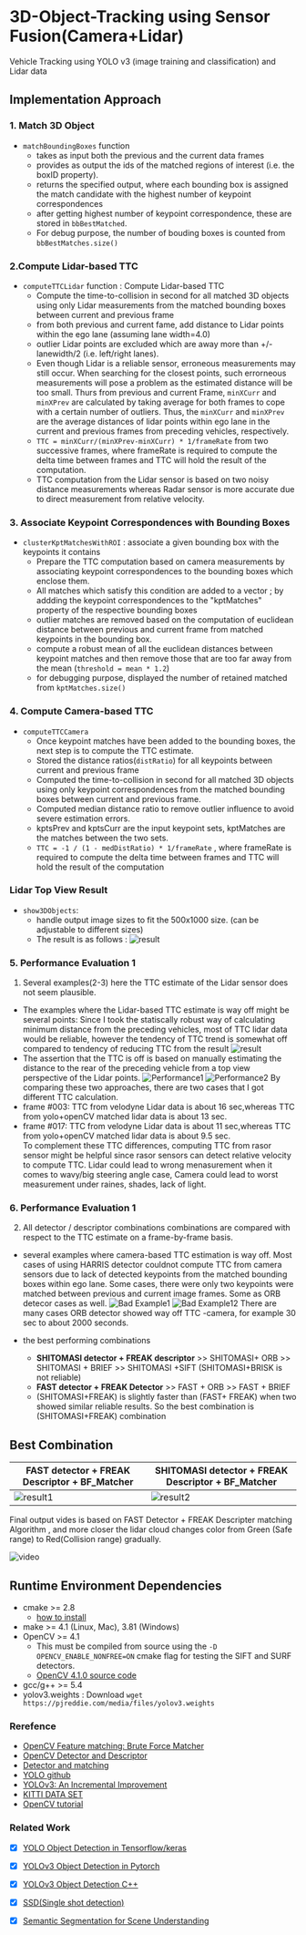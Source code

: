 # 3D-Object-Tracking using Sensor Fusion(Camera+Lidar) 
Vehicle Tracking using YOLO v3 (image training and classification) and Lidar data


## Implementation Approach

### 1. Match 3D Object
* `matchBoundingBoxes` function 
    * takes as input both the previous and the current data frames 
    * provides as output the ids of the matched regions of interest (i.e. the boxID property). 
    * returns the specified output, where each bounding box is assigned the match candidate with the highest number of keypoint correspondences
    * after getting highest number of keypoint correspondence, these are stored in `bbBestMatched`.
    * For debug purpose, the number of bouding boxes is counted from `bbBestMatches.size()` 

### 2.Compute Lidar-based TTC
* `computeTTCLidar` function : Compute Lidar-based TTC
    * Compute the time-to-collision in second for all matched 3D objects using only Lidar measurements from the matched bounding boxes between current and previous frame 
    * from both previous and current fame, add distance to Lidar points within the ego lane (assuming lane width=4.0) 
    * outlier Lidar points are excluded which are away more than +/- lanewidth/2 (i.e. left/right lanes). 
    * Even though Lidar is a reliable sensor, erroneous measurements may still occur. When searching for the closest points, such errorneous measurements will pose a problem as the estimated distance will be too small. Thurs from previous and current Frame, `minXCurr` and `minXPrev` are calculated by taking average for both frames to cope with a certain number of outliers. Thus, the `minXCurr` and `minXPrev` are the average distances of lidar points within ego lane in the current and previous frames from preceding vehicles, respectively.
    * `TTC = minXCurr/(minXPrev-minXCurr) * 1/frameRate` from two successive frames, where frameRate is required to compute the delta time between frames and TTC will hold the result of the computation. 
    * TTC computation from the Lidar sensor is based on two noisy distance measurements whereas Radar sensor is more accurate due to direct measurement from relative velocity.
    

### 3. Associate Keypoint Correspondences with Bounding Boxes
* `clusterKptMatchesWithROI` : associate a given bounding box with the keypoints it contains 
    * Prepare the TTC computation based on camera measurements by associating keypoint correspondences to the bounding boxes which enclose them. 
    * All matches which satisfy this condition are added to a vector ; by addding the keypoint correspondences to the "kptMatches" property of the respective bounding boxes
    * outlier matches are removed based on the computation of euclidean distance between previous and current frame from matched keypoints in the bounding box. 
    * compute a robust mean of all the euclidean distances between keypoint matches and then remove those that are too far away from the mean (`threshold = mean * 1.2`)
    * for debugging purpose, displayed the number of retained matched from `kptMatches.size()`
    
    
### 4. Compute Camera-based TTC   
* `computeTTCCamera`
    * Once keypoint matches have been added to the bounding boxes, the next step is to compute the TTC estimate.
    * Stored the distance ratios(`distRatio`) for all keypoints between current and previous frame
    * Computed the time-to-collision in second for all matched 3D objects using only keypoint correspondences from the matched bounding boxes between current and previous frame.
    * Computed median distance ratio to remove outlier influence to avoid severe estimation errors.
    * kptsPrev and kptsCurr are the input keypoint sets, kptMatches are the matches between the two sets.
    * `TTC = -1 / (1 - medDistRatio) * 1/frameRate` , where frameRate is required to compute the delta time between frames and TTC will hold the result of the computation

### Lidar Top View Result 
* `show3DObjects`:
    * handle output image sizes to fit the 500x1000 size. (can be adjustable to different sizes)
    * The result is as follows  : ![result](3Dobject.gif)
    
    
### 5. Performance Evaluation 1
1. Several examples(2-3) here the TTC estimate of the Lidar sensor does not seem plausible.
* The examples where the Lidar-based TTC estimate is way off might be several points:  Since I took the statiscally robust way of calculating minimum distance from the preceding vehicles, most of TTC lidar data would be reliable, however the tendency of TTC trend is somewhat off compared to tendency of reducing TTC from the result
![result](3Dobject.gif) 
* The assertion that the TTC is off is based on manually estimating the distance to the rear of the preceding vehicle from a top view perspective of the Lidar points.
![Performance1](performance1.png)
![Performance2](performance2.png)
By comparing these two approaches, there are two cases that I got different TTC calculation. 
* frame #003: TTC from velodyne Lidar data is about 16 sec,whereas TTC from yolo+openCV matched lidar data is about 13 sec.   
* frame #017: TTC from velodyne Lidar data is about 11 sec,whereas TTC from yolo+openCV matched lidar data is about 9.5 sec.   
To complement these TTC differences, computing TTC from rasor sensor might be helpful since rasor sensors can detect relative velocity to compute TTC. Lidar could lead to wrong menasurement when it comes to wavy/big steering angle case, Camera could lead to worst measurement under raines, shades, lack of light. 

### 6. Performance Evaluation 1
2. All detector / descriptor combinations combinations are compared with respect to the TTC estimate on a frame-by-frame basis.
* several examples where camera-based TTC estimation is way off.
Most cases of using HARRIS detector couldnot compute TTC from camera sensors due to lack of detected keypoints from the matched bounding boxes within ego lane. Some cases, there were only two keypoints were matched between previous and current image frames. Some as ORB detecor cases as well. 
![Bad Example1](ORB-FREAK0017.png)
![Bad Example12](ORB-FREAK0005.png)
There are many cases ORB detector showed way off TTC -camera, for example 30 sec to about 2000 seconds.

* the best performing combinations 
    * **SHITOMASI detector + FREAK descriptor** >> SHITOMASI+ ORB >> SHITOMASI + BRIEF >> SHITOMASI +SIFT (SHITOMASI+BRISK is not reliable) 
    * **FAST detector + FREAK Detector** >> FAST + ORB >> FAST + BRIEF 
    * (SHITOMASI+FREAK) is slightly faster than (FAST+ FREAK) when two showed similar reliable results. So the best combination is (SHITOMASI+FREAK) combination
    
## Best Combination  

|FAST detector + FREAK Descriptor + BF_Matcher | SHITOMASI detector + FREAK Descriptor + BF_Matcher|
|---|---|
|![result1](FAST-FREAK.gif)| ![result2](SH-FREAK.gif) |

Final output vides is based on FAST Detector + FREAK Descripter matching Algorithm , and more closer the lidar cloud changes color from Green (Safe range) to Red(Collision range) gradually.   

![video](Video_FF.gif)

## Runtime Environment Dependencies
* cmake >= 2.8
  * [how to install](https://cmake.org/install/)
* make >= 4.1 (Linux, Mac), 3.81 (Windows)
* OpenCV >= 4.1
  * This must be compiled from source using the `-D OPENCV_ENABLE_NONFREE=ON` cmake flag for testing the SIFT and SURF detectors.
  * [OpenCV 4.1.0 source code](https://github.com/opencv/opencv/tree/4.1.0)
* gcc/g++ >= 5.4
* yolov3.weights : Download `wget https://pjreddie.com/media/files/yolov3.weights `

### Rerefence 
* [OpenCV Feature matching: Brute Force Matcher](https://docs.opencv.org/3.4/dc/dc3/tutorial_py_matcher.html)
* [OpenCV Detector and Descriptor](https://docs.opencv.org/2.4/modules/features2d/doc/feature_detection_and_description.html)
* [Detector and matching](https://medium.com/data-breach/introduction-to-feature-detection-and-matching-65e27179885d)
* [YOLO github](https://github.com/pjreddie/darknet/wiki/YOLO:-Real-Time-Object-Detection)
* [YOLOv3: An Incremental Improvement](https://arxiv.org/abs/1804.02767)
* [KITTI DATA SET](http://www.cvlibs.net/datasets/kitti/index.php)
* [OpenCV tutorial](https://www.intorobotics.com/how-to-detect-and-track-object-with-opencv/)

### Related Work
- [x] [YOLO Object Detection in Tensorflow/keras](https://github.com/tooth2/Vehicle_Detection)
- [x] [YOLOv3 Object Detection in Pytorch](https://github.com/tooth2/YOLOv3-Pytorch)
- [x] [YOLOv3 Object Detection C++](https://github.com/tooth2/YOLOv3-Object-Detection)
- [x] [SSD(Single shot detection)](https://github.com/tooth2/SSD-Object-Detection)
- [x] [Semantic Segmentation for Scene Understanding](https://github.com/tooth2/Semantic-Segmentation) 

